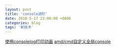 ```yaml
---
layout: post
title: 'console进阶'
date: 2018-5-17 23:00:00 +0800
categories: blog
tags: '新技术'
---
```


[使用consolelog打印动画](https://juejin.im/post/5afafb0c6fb9a07ac65331fe)
[amd/cmd自定义全局console](https://github.com/klauscfhq/signale/blob/master/readme.md)